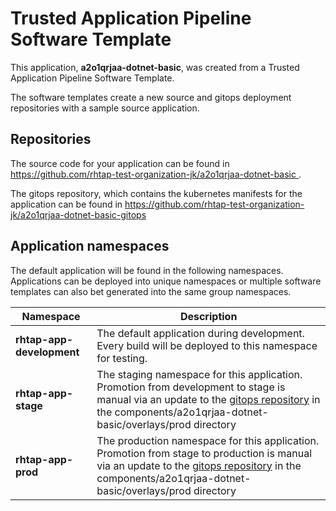 # Trusted Application Pipeline Software Template

This application, **a2o1qrjaa-dotnet-basic**, was created from a Trusted Application Pipeline Software Template.

The software templates create a new source and gitops deployment repositories with a sample source application. 

## Repositories

The source code for your application can be found in [https://github.com/rhtap-test-organization-jk/a2o1qrjaa-dotnet-basic ](https://github.com/rhtap-test-organization-jk/a2o1qrjaa-dotnet-basic ).
 
The gitops repository, which contains the kubernetes manifests for the application can be found in 
[https://github.com/rhtap-test-organization-jk/a2o1qrjaa-dotnet-basic-gitops ](https://github.com/rhtap-test-organization-jk/a2o1qrjaa-dotnet-basic-gitops ) 

## Application namespaces 

The default application will be found in the following namespaces. Applications can be deployed into unique namespaces or multiple software templates can also bet generated into the same group namespaces.  

|  Namespace   |  Description   |  
| -------- | -------- |   
| **rhtap-app-development** | The default application during development. Every build will be deployed to this namespace for testing. | 
| **rhtap-app-stage** | The staging namespace for this application. Promotion from development to stage is manual via an update to the [gitops repository](https://github.com/rhtap-test-organization-jk/a2o1qrjaa-dotnet-basic-gitops ) in the components/a2o1qrjaa-dotnet-basic/overlays/prod directory |  
| **rhtap-app-prod** | The production namespace for this application. Promotion from stage to production is manual via an update to the [gitops repository](https://github.com/rhtap-test-organization-jk/a2o1qrjaa-dotnet-basic-gitops ) in the components/a2o1qrjaa-dotnet-basic/overlays/prod directory | 